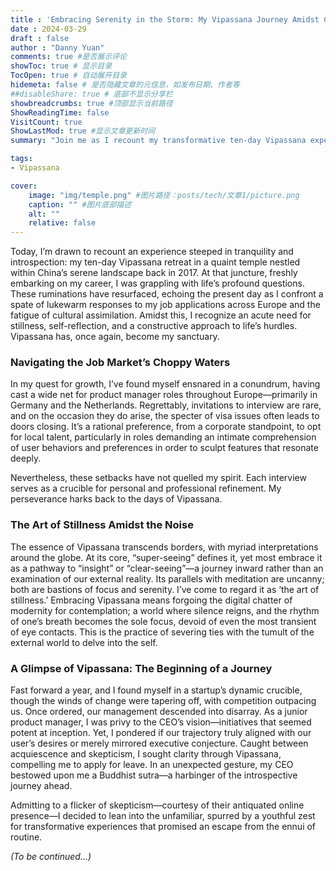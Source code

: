 ```yaml
---
title : 'Embracing Serenity in the Storm: My Vipassana Journey Amidst Career Uncertainties (1)'
date : 2024-03-29
draft : false
author : "Danny Yuan"
comments: true #是否展示评论
showToc: true # 显示目录
TocOpen: true # 自动展开目录
hidemeta: false # 是否隐藏文章的元信息，如发布日期、作者等
##disableShare: true # 底部不显示分享栏
showbreadcrumbs: true #顶部显示当前路径
ShowReadingTime: false
VisitCount: true
ShowLastMod: true #显示文章更新时间
summary: "Join me as I recount my transformative ten-day Vipassana experience and draw parallels to the current challenges I face with job applications in Europe. Learn how the lessons from Vipassana can offer clarity and focus during uncertain times."

tags:
- Vipassana 

cover:
    image: "img/temple.png" #图片路径：posts/tech/文章1/picture.png
    caption: "" #图片底部描述
    alt: ""
    relative: false
---
```

Today, I’m drawn to recount an experience steeped in tranquility and introspection: my ten-day Vipassana retreat in a quaint temple nestled within China’s serene landscape back in 2017. At that juncture, freshly embarking on my career, I was grappling with life’s profound questions. These ruminations have resurfaced, echoing the present day as I confront a spate of lukewarm responses to my job applications across Europe and the fatigue of cultural assimilation. Amidst this, I recognize an acute need for stillness, self-reflection, and a constructive approach to life’s hurdles. Vipassana has, once again, become my sanctuary.

### Navigating the Job Market’s Choppy Waters
In my quest for growth, I’ve found myself ensnared in a conundrum, having cast a wide net for product manager roles throughout Europe—primarily in Germany and the Netherlands. Regrettably, invitations to interview are rare, and on the occasion they do arise, the specter of visa issues often leads to doors closing. It’s a rational preference, from a corporate standpoint, to opt for local talent, particularly in roles demanding an intimate comprehension of user behaviors and preferences in order to sculpt features that resonate deeply.

Nevertheless, these setbacks have not quelled my spirit. Each interview serves as a crucible for personal and professional refinement. My perseverance harks back to the days of Vipassana.

### The Art of Stillness Amidst the Noise
The essence of Vipassana transcends borders, with myriad interpretations around the globe. At its core, “super-seeing” defines it, yet most embrace it as a pathway to “insight” or “clear-seeing”—a journey inward rather than an examination of our external reality. Its parallels with meditation are uncanny; both are bastions of focus and serenity. I’ve come to regard it as ‘the art of stillness.’ Embracing Vipassana means forgoing the digital chatter of modernity for contemplation; a world where silence reigns, and the rhythm of one’s breath becomes the sole focus, devoid of even the most transient of eye contacts. This is the practice of severing ties with the tumult of the external world to delve into the self.

### A Glimpse of Vipassana: The Beginning of a Journey
Fast forward a year, and I found myself in a startup’s dynamic crucible, though the winds of change were tapering off, with competition outpacing us. Once ordered, our management descended into disarray. As a junior product manager, I was privy to the CEO’s vision—initiatives that seemed potent at inception. Yet, I pondered if our trajectory truly aligned with our user’s desires or merely mirrored executive conjecture. Caught between acquiescence and skepticism, I sought clarity through Vipassana, compelling me to apply for leave. In an unexpected gesture, my CEO bestowed upon me a Buddhist sutra—a harbinger of the introspective journey ahead.

Admitting to a flicker of skepticism—courtesy of their antiquated online presence—I decided to lean into the unfamiliar, spurred by a youthful zest for transformative experiences that promised an escape from the ennui of routine.

*(To be continued…)*

